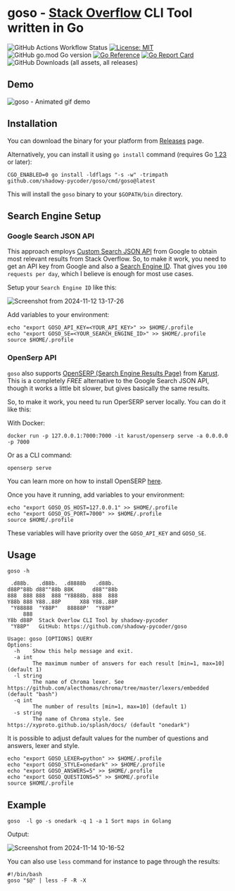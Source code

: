 # goso - [Stack Overflow](https://stackoverflow.com/) CLI Tool written in Go

![GitHub Actions Workflow Status](https://img.shields.io/github/actions/workflow/status/shadowy-pycoder/goso/go.yml)
[![License: MIT](https://img.shields.io/badge/License-MIT-yellow.svg)](https://opensource.org/licenses/MIT)
![GitHub go.mod Go version](https://img.shields.io/github/go-mod/go-version/shadowy-pycoder/goso)
[![Go Reference](https://pkg.go.dev/badge/github.com/shadowy-pycoder/goso.svg)](https://pkg.go.dev/github.com/shadowy-pycoder/goso)
[![Go Report Card](https://goreportcard.com/badge/github.com/shadowy-pycoder/goso)](https://goreportcard.com/report/github.com/shadowy-pycoder/goso)
![GitHub Downloads (all assets, all releases)](https://img.shields.io/github/downloads/shadowy-pycoder/goso/total)


## Demo

![goso - Animated gif demo](demo/demo.gif)



## Installation

You can download the binary for your platform from [Releases](https://github.com/shadowy-pycoder/goso/releases) page.

Alternatively, you can install it using `go install` command (requires Go [1.23](https://go.dev/doc/install) or later):

```shell
CGO_ENABLED=0 go install -ldflags "-s -w" -trimpath github.com/shadowy-pycoder/goso/cmd/goso@latest
```
This will install the `goso` binary to your `$GOPATH/bin` directory.


## Search Engine Setup

###  Google Search JSON API
This approach employs [Custom Search JSON API](https://developers.google.com/custom-search/v1/overview) from Google to obtain most relevant results from Stack Overflow. So, to make it work, you need to get an API key from Google and also a [Search Engine ID](https://developers.google.com/custom-search/v1/overview#search_engine_id). That gives you `100 requests per day`, which I believe is enough for most use cases.

Setup your `Search Engine ID` like this:

![Screenshot from 2024-11-12 13-17-26](https://github.com/user-attachments/assets/3dd798fb-d9de-438a-aeeb-81ffc47e488b)

Add variables to your environment:
```shell
echo "export GOSO_API_KEY=<YOUR_API_KEY>" >> $HOME/.profile
echo "export GOSO_SE=<YOUR_SEARCH_ENGINE_ID>" >> $HOME/.profile
source $HOME/.profile
```

###  OpenSerp API
`goso` also supports [OpenSERP (Search Engine Results Page)](https://github.com/karust/openserp) from [Karust](https://github.com/karust). This is a completely *FREE* alternative to the Google Search JSON API, though it works a little bit slower, but gives basically the same results. 

So, to make it work, you need tu run OperSERP server locally. You can do it like this:

With Docker:
```shell
docker run -p 127.0.0.1:7000:7000 -it karust/openserp serve -a 0.0.0.0 -p 7000
```

Or as a CLI command:

```shell
openserp serve 
```
You can learn more on how to install OpenSERP [here](https://github.com/karust/openserp).

Once you have it running, add variables to your environment:
```shell
echo "export GOSO_OS_HOST=127.0.0.1" >> $HOME/.profile
echo "export GOSO_OS_PORT=7000" >> $HOME/.profile
source $HOME/.profile
```
These variables will have priority over the `GOSO_API_KEY` and `GOSO_SE`.


## Usage

```shell
goso -h
                                                                  
 .d88b.   .d88b.  .d8888b   .d88b.  
d88P"88b d88""88b 88K      d88""88b 
888  888 888  888 "Y8888b. 888  888 
Y88b 888 Y88..88P      X88 Y88..88P 
 "Y88888  "Y88P"   88888P'  "Y88P"  
     888                            
Y8b d88P  Stack Overlow CLI Tool by shadowy-pycoder                         
 "Y88P"   GitHub: https://github.com/shadowy-pycoder/goso                        
                                                                                                                                                                                              
Usage: goso [OPTIONS] QUERY
Options:
  -h    Show this help message and exit.
  -a int
        The maximum number of answers for each result [min=1, max=10] (default 1)
  -l string
        The name of Chroma lexer. See https://github.com/alecthomas/chroma/tree/master/lexers/embedded (default "bash")
  -q int
        The number of results [min=1, max=10] (default 1)
  -s string
        The name of Chroma style. See https://xyproto.github.io/splash/docs/ (default "onedark")
``` 

It is possible to adjust default values for the number of questions and answers, lexer and style.
```shell
echo "export GOSO_LEXER=python" >> $HOME/.profile
echo "export GOSO_STYLE=onedark" >> $HOME/.profile
echo "export GOSO_ANSWERS=5" >> $HOME/.profile
echo "export GOSO_QUESTIONS=5" >> $HOME/.profile
source $HOME/.profile
```

## Example

```shell
goso  -l go -s onedark -q 1 -a 1 Sort maps in Golang
```
Output:

![Screenshot from 2024-11-14 10-16-52](https://github.com/user-attachments/assets/43282839-1719-44ae-a0e8-c2ed44d8e9e6)

You can also use `less` command for instance to page through the results:
```shell  
#!/bin/bash
goso "$@" | less -F -R -X
```

